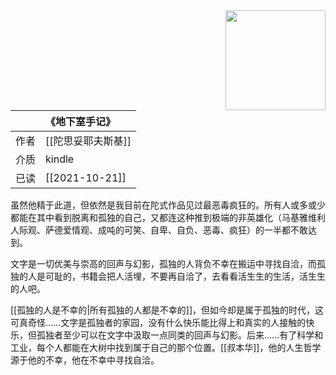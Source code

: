 <img src='https://picture-guan.oss-cn-hangzhou.aliyuncs.com/20220817122622.png' style='float:right ; width:160px;height:80 px'/>

|  [](https://book.douban.com/subject/34990839)    | 《地下室手记》                                   |
|:-------|:---------------------------------------------|
|  作者    |   [[陀思妥耶夫斯基]]                         |
|  介质    |   kindle                      |
|  已读    |   [[2021-10-21]]                   |


虽然他精于此道，但依然是我目前在陀式作品见过最恶毒疯狂的。所有人或多或少都能在其中看到脱离和孤独的自己，又都连这种推到极端的非英雄化（马基雅维利人际观、萨德爱情观、成吨的可笑、自卑、自负、恶毒、疯狂）的一半都不敢达到。

文字是一切优美与崇高的回声与幻影，孤独的人背负不幸在搬运中寻找自洽，而孤独的人是可耻的，书籍会把人活埋，不要再自洽了，去看看活生生的生活，活生生的人吧。

[[孤独的人是不幸的|所有孤独的人都是不幸的]]，但如今却是属于孤独的时代，这可真奇怪……文字是孤独者的家园，没有什么快乐能比得上和真实的人接触的快乐，但孤独者至少可以在文字中汲取一点同类的回声与幻影。后来……有了科学和工业，每个人都能在大树中找到属于自己的那个位置。[[叔本华]]，他的人生哲学源于他的不幸，他在不幸中寻找自洽。


